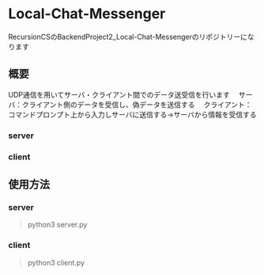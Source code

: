 # Local-Chat-Messenger
RecursionCSのBackendProject2_Local-Chat-Messengerのリポジトリーになります　

## 概要
UDP通信を用いてサーバ・クライアント間でのデータ送受信を行います　
サーバ：クライアント側のデータを受信し、偽データを送信する　
クライアント：コマンドプロンプト上から入力しサーバに送信する→サーバから情報を受信する　

### server

### client


## 使用方法
### server
>python3 server.py

### client
>python3 client.py
